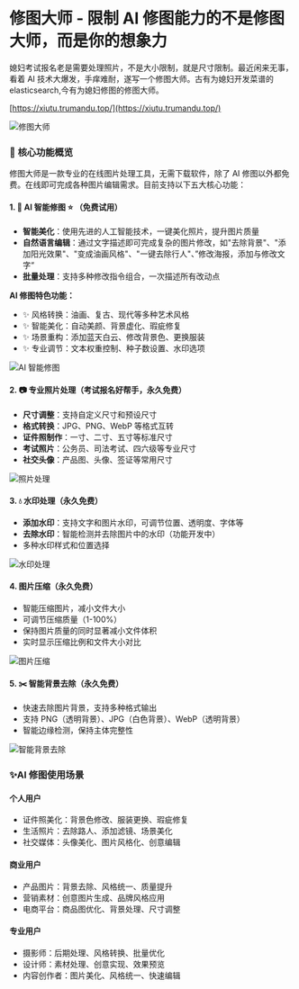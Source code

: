 # 修图大师 - 限制 AI 修图能力的不是修图大师，而是你的想象力

媳妇考试报名老是需要处理照片，不是大小限制，就是尺寸限制。最近闲来无事，看着 AI 技术大爆发，手痒难耐，遂写一个修图大师。古有为媳妇开发菜谱的 elasticsearch,今有为媳妇修图的修图大师。

[https://xiutu.trumandu.top/](https://xiutu.trumandu.top/)

![修图大师](https://static.trumandu.top/yank-note-picgo-img-20250821233445.png)

### 🎯 **核心功能概览**

修图大师是一款专业的在线图片处理工具，无需下载软件，除了 AI 修图以外都免费。在线即可完成各种图片编辑需求。目前支持以下五大核心功能：

#### 1. 🤖 **AI 智能修图** ⭐ （免费试用）

-   **智能美化**：使用先进的人工智能技术，一键美化照片，提升图片质量
-   **自然语言编辑**：通过文字描述即可完成复杂的图片修改，如"去除背景"、"添加阳光效果"、"变成油画风格"、"一键去除行人"、”修改海报，添加与修改文字“
-   **批量处理**：支持多种修改指令组合，一次描述所有改动点

**AI 修图特色功能：**

-   ✨ 风格转换：油画、复古、现代等多种艺术风格
-   ✨ 智能美化：自动美颜、背景虚化、瑕疵修复
-   ✨ 场景重构：添加蓝天白云、修改背景色、更换服装
-   ✨ 专业调节：文本权重控制、种子数设置、水印选项

![AI 智能修图](https://static.trumandu.top/yank-note-picgo-img-20250821233344.png)

#### 2. 📷 **专业照片处理**（考试报名好帮手，永久免费）

-   **尺寸调整**：支持自定义尺寸和预设尺寸
-   **格式转换**：JPG、PNG、WebP 等格式互转
-   **证件照制作**：一寸、二寸、五寸等标准尺寸
-   **考试照片**：公务员、司法考试、四六级等专业尺寸
-   **社交头像**：产品图、头像、签证等常用尺寸

![照片处理](https://static.trumandu.top/yank-note-picgo-img-20250821233241.png)

#### 3. 💧 **水印处理**（永久免费）

-   **添加水印**：支持文字和图片水印，可调节位置、透明度、字体等
-   **去除水印**：智能检测并去除图片中的水印（功能开发中）
-   多种水印样式和位置选择

![水印处理](https://static.trumandu.top/yank-note-picgo-img-20250821233611.png)

#### 4. **图片压缩**（永久免费）

-   智能压缩图片，减小文件大小
-   可调节压缩质量（1-100%）
-   保持图片质量的同时显著减小文件体积
-   实时显示压缩比例和文件大小对比

![图片压缩](https://static.trumandu.top/yank-note-picgo-img-20250821233710.png)

#### 5. ✂️ **智能背景去除**（永久免费）

-   快速去除图片背景，支持多种格式输出
-   支持 PNG（透明背景）、JPG（白色背景）、WebP（透明背景）
-   智能边缘检测，保持主体完整性

![智能背景去除](https://static.trumandu.top/yank-note-picgo-img-20250821234005.png)

### ✨**AI 修图使用场景**

#### **个人用户**

-   证件照美化：背景色修改、服装更换、瑕疵修复
-   生活照片：去除路人、添加滤镜、场景美化
-   社交媒体：头像美化、图片风格化、创意编辑

#### **商业用户**

-   产品图片：背景去除、风格统一、质量提升
-   营销素材：创意图片生成、品牌风格应用
-   电商平台：商品图优化、背景处理、尺寸调整

#### **专业用户**

-   摄影师：后期处理、风格转换、批量优化
-   设计师：素材处理、创意实现、效果预览
-   内容创作者：图片美化、风格统一、快速编辑
